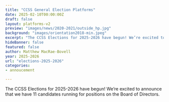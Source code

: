 ```yaml
---
title: "CCSS General Election Platforms"
date: 2025-02-10T00:00:00Z
draft: false
layout: platforms-v2
preview: "images/news/2020-2021/outside_hp.jpg"
background: "images/orientation2018-min.jpeg"
excerpt: "The CCSS Elections for 2025-2026 have begun! We’re excited to announce that we have 11 candidates running for positions on the Board of Directors."
hideBanner: false
featured: false
author: Matthew MacRae-Bovell
year: 2025-2026
url: "elections-2025-2026"
categories:
- annoucement

---
```


The CCSS Elections for 2025-2026 have begun! We’re excited to announce that we have 11 candidates running for positions on the Board of Directors.

